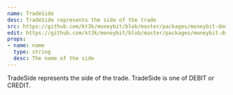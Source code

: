 ```yaml
---
name: TradeSide
desc: TradeSide represents the side of the trade
src: https://github.com/kt3k/moneybit/blob/master/packages/moneybit-domain/trade-side.js
edit: https://github.com/kt3k/moneybit/blob/master/packages/moneybit-domain/trade-side.md
props:
- name: name
  type: string
  desc: The name of the side
---
```


TradeSide represents the side of the trade. TradeSide is one of DEBIT or CREDIT.
